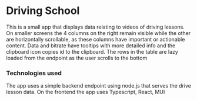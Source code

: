 # Driving School
This is a small app that displays data relating to videos of driving lessons.
On smaller screens the 4 columns on the right remain visible while the other are horizontally scrollable,
as these columns have important or actionable content.
Data and bitrate have tooltips with more detailed info and the clipboard icon copies id to the clipboard.
The rows in the table are lazy loaded from the endpoint as the user scrolls to the bottom

### Technologies used
The app uses a simple backend endpoint using node.js that serves the drive lesson data. 
On the frontend the app uses Typescript, React, MUI





